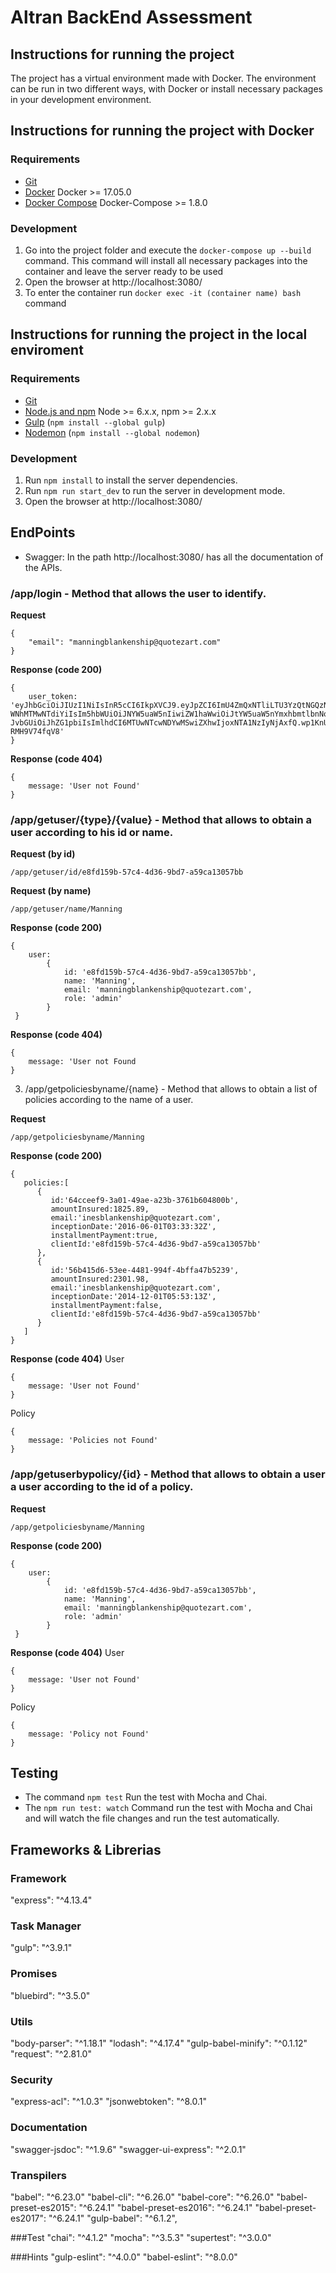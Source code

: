 # Altran BackEnd Assessment

## Instructions for running the project

The project has a virtual environment made with Docker. 
The environment can be run in two different ways, with Docker or install necessary packages in your development environment.

## Instructions for running the project with Docker

### Requirements 

- [Git](https://git-scm.com/)
- [Docker](https://www.docker.com/) Docker >= 17.05.0
- [Docker Compose](https://docs.docker.com/compose/) Docker-Compose >= 1.8.0

### Development

1. Go into the project folder and execute the `docker-compose up --build` command. This command will install all necessary packages into the container and leave the server ready to be used
2. Open the browser at http://localhost:3080/
3. To enter the container run `docker exec -it (container name) bash` command

## Instructions for running the project in the local enviroment

### Requirements 

- [Git](https://git-scm.com/)
- [Node.js and npm](nodejs.org) Node >= 6.x.x, npm >= 2.x.x
- [Gulp](http://gulpjs.com/) (`npm install --global gulp`)
- [Nodemon](https://nodemon.io/) (`npm install --global nodemon`)

### Development

1. Run `npm install` to install the server dependencies.
2. Run `npm run start_dev` to run the server in development mode.
3. Open the browser at http://localhost:3080/

## EndPoints

* Swagger: In the path http://localhost:3080/ has all the documentation of the APIs.

### /app/login - Method that allows the user to identify.

**Request**
``` 
{
    "email": "manningblankenship@quotezart.com"
}
```

**Response (code 200)**
```
{ 
    user_token: 'eyJhbGciOiJIUzI1NiIsInR5cCI6IkpXVCJ9.eyJpZCI6ImU4ZmQxNTliLTU3YzQtNGQzNi05YmQ3LWE1O
WNhMTMwNTdiYiIsIm5hbWUiOiJNYW5uaW5nIiwiZW1haWwiOiJtYW5uaW5nYmxhbmtlbnNoaXBAcXVvdGV6YXJ0LmNvbSIsIn
JvbGUiOiJhZG1pbiIsImlhdCI6MTUwNTcwNDYwMSwiZXhwIjoxNTA1NzIyNjAxfQ.wp1KnUHriSeMN2Zj9CcpRpgLLawdCOdS
RMH9V74fqV8' 
}
```

**Response (code 404)**
```
{ 
    message: 'User not Found' 
}

```

### /app/getuser/{type}/{value} - Method that allows to obtain a user according to his id or name.


**Request (by id)**
``` 
/app/getuser/id/e8fd159b-57c4-4d36-9bd7-a59ca13057bb
``` 

**Request (by name)**
``` 
/app/getuser/name/Manning
``` 

**Response (code 200)**
``` 
{ 
    user:
        { 
            id: 'e8fd159b-57c4-4d36-9bd7-a59ca13057bb',
            name: 'Manning',
            email: 'manningblankenship@quotezart.com',
            role: 'admin'
        }
 }
``` 

**Response (code 404)**
``` 
{ 
    message: 'User not Found 
}
```

3. /app/getpoliciesbyname/{name} - Method that allows to obtain a list of policies according to the name of a user.

**Request**
```
/app/getpoliciesbyname/Manning
```

**Response (code 200)**
```
{  
   policies:[  
      {  
         id:'64cceef9-3a01-49ae-a23b-3761b604800b',
         amountInsured:1825.89,
         email:'inesblankenship@quotezart.com',
         inceptionDate:'2016-06-01T03:33:32Z',
         installmentPayment:true,
         clientId:'e8fd159b-57c4-4d36-9bd7-a59ca13057bb'
      },
      {  
         id:'56b415d6-53ee-4481-994f-4bffa47b5239',
         amountInsured:2301.98,
         email:'inesblankenship@quotezart.com',
         inceptionDate:'2014-12-01T05:53:13Z',
         installmentPayment:false,
         clientId:'e8fd159b-57c4-4d36-9bd7-a59ca13057bb'
      }
   ]
}
```

**Response (code 404)**
User 
```
{ 
    message: 'User not Found' 
}
```

Policy
```
{ 
    message: 'Policies not Found' 
}
```

### /app/getuserbypolicy/{id} - Method that allows to obtain a user a user according to the id of a policy.

**Request**
```
/app/getpoliciesbyname/Manning
```

**Response (code 200)**
```
{ 
    user:
        { 
            id: 'e8fd159b-57c4-4d36-9bd7-a59ca13057bb',
            name: 'Manning',
            email: 'manningblankenship@quotezart.com',
            role: 'admin'
        }
 }
```

**Response (code 404)**
User
``` 
{ 
    message: 'User not Found' 
}
```

Policy
```
{ 
    message: 'Policy not Found' 
}
```

## Testing

* The command `npm test` Run the test with Mocha and Chai.
* The `npm run test: watch` Command run the test with Mocha and Chai and will watch the file changes and run the test automatically.

## Frameworks & Librerias

### Framework
"express": "^4.13.4"

### Task Manager
"gulp": "^3.9.1"

### Promises
"bluebird": "^3.5.0"

### Utils
"body-parser": "^1.18.1"
"lodash": "^4.17.4"
"gulp-babel-minify": "^0.1.12"
"request": "^2.81.0"

### Security
"express-acl": "^1.0.3"
"jsonwebtoken": "^8.0.1"

### Documentation
"swagger-jsdoc": "^1.9.6"
"swagger-ui-express": "^2.0.1"

### Transpilers
"babel": "^6.23.0"
"babel-cli": "^6.26.0"
"babel-core": "^6.26.0"
"babel-preset-es2015": "^6.24.1"
"babel-preset-es2016": "^6.24.1"
"babel-preset-es2017": "^6.24.1"
"gulp-babel": "^6.1.2",

###Test
"chai": "^4.1.2"
"mocha": "^3.5.3"
"supertest": "^3.0.0"

###Hints
"gulp-eslint": "^4.0.0"
"babel-eslint": "^8.0.0"